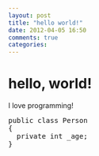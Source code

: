 ```yaml
---
layout: post
title: "hello world!"
date: 2012-04-05 16:50
comments: true
categories: 
---
```


<h1>hello, world!</h1>
I love programming!
<pre>
public class Person
{
  private int _age;
}
</pre>
